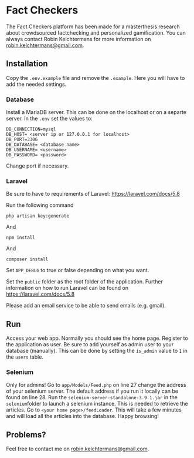 # Fact Checkers

The Fact Checkers platform has been made for a masterthesis research about crowdsourced factchecking and personalized gamification.
You can always contact Robin Kelchtermans for more information on robin.kelchtermans@gmail.com.

## Installation
Copy the `.env.example` file and remove the `.example`. Here you will have to add the needed settings.

### Database
Install a MariaDB server. This can be done on the localhost or on a separte server. 
In the `.env` set the values to:
```
DB_CONNECTION=mysql
DB_HOST= <server ip or 127.0.0.1 for localhost>
DB_PORT=3306
DB_DATABASE= <database name>
DB_USERNAME= <username>
DB_PASSWORD= <password>
```
Change port if necessary.


### Laravel
Be sure to have to requirements of Laravel: https://laravel.com/docs/5.8

Run the following command
```
php artisan key:generate
```
And
```
npm install
```
And
```
composer install
```
Set `APP_DEBUG` to true or false depending on what you want.

Set the `public` folder as the root folder of the application. Further information on how to run Laravel can be found on https://laravel.com/docs/5.8

Please add an email service to be able to send emails (e.g. gmail).

## Run
Access your web app. Normally you should see the home page. 
Register to the application as user. 
Be sure to add yourself as admin user to your database (manually). This can be done by setting the `is_admin` value to `1` in the `users` table.

### Selenium
Only for admins!
Go to `app/Models/Feed.php` on line 27 change the address of your selenium server. The default address if you run it locally can be found on line 28.
Run the `selenium-server-standalone-3.9.1.jar` in the `selenium`folder to launch a selenium instance. This is needed to retrieve the articles.
Go to `<your home page>/feedLoader`. This will take a few minutes and will load all the articles into the database.
Happy browsing!

## Problems?
Feel free to contact me on robin.kelchtermans@gmail.com.

